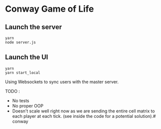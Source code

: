 
# Conway Game of Life

## Launch the server

```
yarn
node server.js
```

## Launch the UI

```
yarn
yarn start_local
```

Using Websockets to sync users with the master server.

TODO :
- No tests
- No proper OOP
- Doesn't scale well right now as we are sending the entire cell matrix to each player at each tick. (see inside the code for a potential solution).# conway
